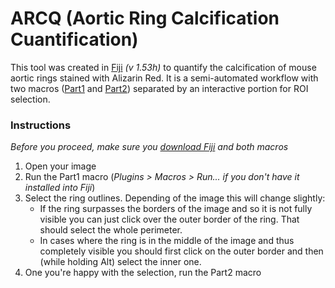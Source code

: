# ARCQ (Aortic Ring Calcification Cuantification)
This tool was created in [Fiji](https://imagej.net/Fiji) _(v 1.53h)_ to quantify the calcification of mouse aortic rings stained with Alizarin Red. It is a semi-automated workflow with two macros ([Part1](https://github.com/CarlosNoriegaPolo/ARCQ/blob/main/Part1.ijm.ijm) and [Part2](..blob/main/Part2.ijm.ijm)) separated by an interactive portion for ROI selection. 

### **Instructions**
*Before you proceed, make sure you  [download Fiji](https://imagej.net/Fiji/Downloads) and both macros* 
1. Open your image
2. Run the Part1 macro (*Plugins > Macros > Run... if you don't have it installed into Fiji*)
3. Select the ring outlines. Depending of the image this will change slightly:
   - If the ring surpasses the borders of the image and so it is not fully visible you can just click over the outer border of the ring. That should select the whole perimeter.
   - In cases where the ring is in the middle of the image and thus completely visible you should first click on the outer border and then (while holding Alt) select the inner one.
4. One you're happy with the selection, run the Part2 macro
